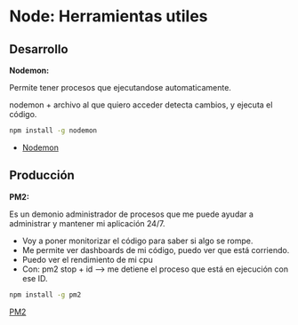 # Node: Herramientas utiles

## **Desarrollo**

**Nodemon:**&#x20;

Permite tener procesos que ejecutandose automaticamente.

nodemon + archivo al que quiero acceder detecta cambios, y ejecuta el código.

```bash
npm install -g nodemon
```

* [Nodemon](https://nodemon.io)

## **Producción**

**PM2:**

Es un demonio administrador de procesos que me puede ayudar a administrar y mantener mi aplicación 24/7.

* Voy a poner monitorizar el código para saber si algo se rompe.
* Me permite ver dashboards de mi código, puedo ver que está corriendo.
* Puedo ver el rendimiento de mi cpu
* Con: pm2 stop + id —> me detiene el proceso que está en ejecución con ese ID.

```bash
npm install -g pm2
```

[PM2](https://pm2.keymetrics.io)
